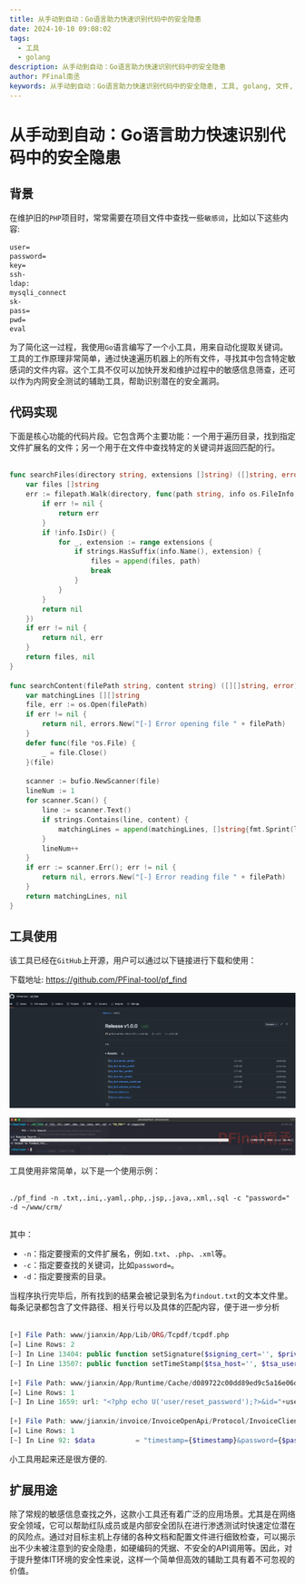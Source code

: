 ```yaml
---
title: 从手动到自动：Go语言助力快速识别代码中的安全隐患
date: 2024-10-10 09:08:02
tags:
  - 工具
  - golang
description: 从手动到自动：Go语言助力快速识别代码中的安全隐患
author: PFinal南丞
keywords: 从手动到自动：Go语言助力快速识别代码中的安全隐患, 工具, golang, 文件, 搜索, 工具, 安全, 自动化, 代码审查, 安全测试,AI,ai
---
```


# 从手动到自动：Go语言助力快速识别代码中的安全隐患

## 背景

在维护旧的`PHP`项目时，常常需要在项目文件中查找一些`敏感词`，比如以下这些内容:

```
user=
password=
key=
ssh-
ldap:
mysqli_connect
sk-
pass=
pwd=
eval

```

为了简化这一过程，我使用`Go`语言编写了一个小工具，用来自动化提取关键词。工具的工作原理非常简单，通过快速遍历机器上的所有文件，寻找其中包含特定敏感词的文件内容。这个工具不仅可以加快开发和维护过程中的敏感信息筛查，还可以作为内网安全测试的辅助工具，帮助识别潜在的安全漏洞。
## 代码实现

下面是核心功能的代码片段。它包含两个主要功能：一个用于遍历目录，找到指定文件扩展名的文件；另一个用于在文件中查找特定的关键词并返回匹配的行。

```go

func searchFiles(directory string, extensions []string) ([]string, error) {
	var files []string
	err := filepath.Walk(directory, func(path string, info os.FileInfo, err error) error {
		if err != nil {
			return err
		}
		if !info.IsDir() {
			for _, extension := range extensions {
				if strings.HasSuffix(info.Name(), extension) {
					files = append(files, path)
					break
				}
			}
		}
		return nil
	})
	if err != nil {
		return nil, err
	}
	return files, nil
}

func searchContent(filePath string, content string) ([][]string, error) {
	var matchingLines [][]string
	file, err := os.Open(filePath)
	if err != nil {
		return nil, errors.New("[-] Error opening file " + filePath)
	}
	defer func(file *os.File) {
		_ = file.Close()
	}(file)

	scanner := bufio.NewScanner(file)
	lineNum := 1
	for scanner.Scan() {
		line := scanner.Text()
		if strings.Contains(line, content) {
			matchingLines = append(matchingLines, []string{fmt.Sprint(lineNum), line})
		}
		lineNum++
	}
	if err := scanner.Err(); err != nil {
		return nil, errors.New("[-] Error reading file " + filePath)
	}
	return matchingLines, nil
}

```


## 工具使用

该工具已经在`GitHub`上开源，用户可以通过以下链接进行下载和使用：

下载地址: https://github.com/PFinal-tool/pf_find

![](https://raw.githubusercontent.com/pfinal-nc/iGallery/master/blog/202410101806197.png)


![](https://raw.githubusercontent.com/pfinal-nc/iGallery/master/blog/202410101804205.png)

工具使用非常简单，以下是一个使用示例：

```shell

./pf_find -n .txt,.ini,.yaml,.php,.jsp,.java,.xml,.sql -c "password=" -d ~/www/crm/
 
```

其中：
- `-n`：指定要搜索的文件扩展名，例如`.txt`、`.php`、`.xml`等。
- `-c`：指定要查找的关键词，比如`password=`。
- `-d`：指定要搜索的目录。

当程序执行完毕后，所有找到的结果会被记录到名为`findout.txt`的文本文件里。每条记录都包含了文件路径、相关行号以及具体的匹配内容，便于进一步分析

```php

[+] File Path: www/jianxin/App/Lib/ORG/Tcpdf/tcpdf.php
[=] Line Rows: 2
[~] In Line 13404: public function setSignature($signing_cert='', $private_key='', $private_key_password='', $extracerts='', $cert_type=2, $info=array(), $approval='') {
[~] In Line 13507: public function setTimeStamp($tsa_host='', $tsa_username='', $tsa_password='', $tsa_cert='') {

[+] File Path: www/jianxin/App/Runtime/Cache/d089722c00dd89ed9c5a16e06d674647.php
[=] Line Rows: 1
[~] In Line 1659: url: "<?php echo U('user/reset_password');?>&id="+user_id+'&new_password='+new_pass,

[+] File Path: www/jianxin/invoice/InvoiceOpenApi/Protocol/InvoiceClient.php
[=] Line Rows: 1
[~] In Line 92: $data          = "timestamp={$timestamp}&password={$password}&method={$method}&grant_type=password&client_secret={$client_secret}&version={$version}&client_id={$client_id}&username={$username}";

```

小工具用起来还是很方便的.

## 扩展用途

除了常规的敏感信息查找之外，这款小工具还有着广泛的应用场景。尤其是在网络安全领域，它可以帮助红队成员或是内部安全团队在进行渗透测试时快速定位潜在的风险点。通过对目标主机上存储的各种文档和配置文件进行细致检查，可以揭示出不少未被注意到的安全隐患，如硬编码的凭据、不安全的API调用等。因此，对于提升整体IT环境的安全性来说，这样一个简单但高效的辅助工具有着不可忽视的价值。
